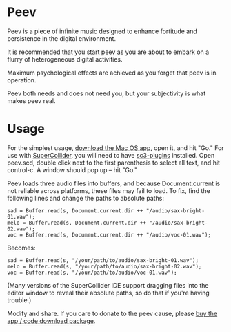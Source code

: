 # Peev

Peev is a piece of infinite music designed to enhance fortitude and persistence in the digital environment. 

It is recommended that you start peev as you are about to embark on a flurry of heterogeneous digital activities. 

Maximum psychological effects are achieved as you forget that peev is in operation.

Peev both needs and does not need you, but your subjectivity is what makes peev real.

# Usage

For the simplest usage, [download the Mac OS app](https://bhobrainey.com/store/44), open it, and hit "Go." For use with [SuperCollider](http://supercollider.github.io/download.html), you will need to have [sc3-plugins](https://github.com/supercollider/sc3-plugins) installed. Open peev.scd, double click next to the first parenthesis to select all text, and hit control-c. A window should pop up – hit "Go."

Peev loads three audio files into buffers, and because Document.current is not reliable across platforms, these files may fail to load. To fix, find the following lines and change the paths to absolute paths:
```
sad = Buffer.read(s, Document.current.dir ++ "/audio/sax-bright-01.wav");
melo = Buffer.read(s, Document.current.dir ++ "/audio/sax-bright-02.wav");
voc = Buffer.read(s, Document.current.dir ++ "/audio/voc-01.wav");
```
Becomes:
```
sad = Buffer.read(s, "/your/path/to/audio/sax-bright-01.wav");
melo = Buffer.read(s, "/your/path/to/audio/sax-bright-02.wav");
voc = Buffer.read(s, "/your/path/to/audio/voc-01.wav");
```
(Many versions of the SuperCollider IDE support dragging files into the editor window to reveal their absolute paths, so do that if you're having trouble.)

Modify and share. If you care to donate to the peev cause, please [buy the app / code download package](https://bhobrainey.com/store/44).
